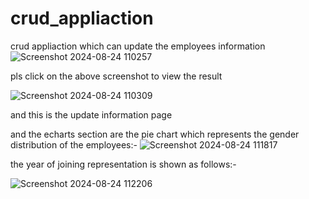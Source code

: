 # crud_appliaction
crud appliaction which can update the employees information
![Screenshot 2024-08-24 110257](https://github.com/user-attachments/assets/5a3a3cd5-e195-44de-9eaf-ae699cf1af12)

pls click on the above screenshot to view the result

![Screenshot 2024-08-24 110309](https://github.com/user-attachments/assets/6f87f02c-0e1d-407e-b573-ed5e23f93a78)

and this is the update information page


and the echarts section are the pie chart which represents the gender distribution of the employees:-
![Screenshot 2024-08-24 111817](https://github.com/user-attachments/assets/d6ba3696-fb44-4b3c-8c2d-1e25354af892)

the year of joining representation is shown as follows:-

![Screenshot 2024-08-24 112206](https://github.com/user-attachments/assets/390d099d-a864-4184-b0cc-a0cc7e132da0)
